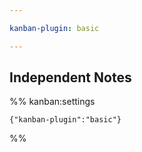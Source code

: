 ```yaml
---

kanban-plugin: basic

---
```


## Independent Notes





%% kanban:settings
```
{"kanban-plugin":"basic"}
```
%%